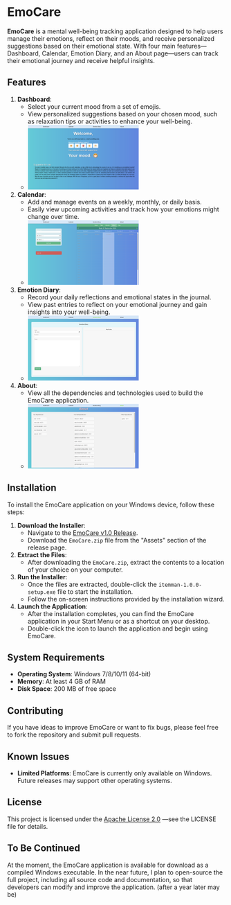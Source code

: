 # EmoCare

**EmoCare** is a mental well-being tracking application designed to help users manage their emotions, reflect on their moods, and receive personalized suggestions based on their emotional state. With four main features—Dashboard, Calendar, Emotion Diary, and an About page—users can track their emotional journey and receive helpful insights.

## Features

1. **Dashboard**:
   - Select your current mood from a set of emojis.
   - View personalized suggestions based on your chosen mood, such as relaxation tips or activities to enhance your well-being.
   - <img src="images\update dashboard.png" alt="dashboard" style="zoom: 25%;" />
2. **Calendar**:
   - Add and manage events on a weekly, monthly, or daily basis.
   - Easily view upcoming activities and track how your emotions might change over time.
   - <img src="images\claendar.png" alt="claendar" style="zoom:25%;" />
3. **Emotion Diary**:
   - Record your daily reflections and emotional states in the journal.
   - View past entries to reflect on your emotional journey and gain insights into your well-being.
   - <img src="images\diary.png" alt="diary" style="zoom:25%;" />
4. **About**:
   - View all the dependencies and technologies used to build the EmoCare application.
   - <img src="images\about.png" alt="about" style="zoom:25%;" />

## Installation

To install the EmoCare application on your Windows device, follow these steps:

1. **Download the Installer**:
   - Navigate to the [EmoCare v1.0 Release](https://github.com/chronoscop/EmoCare/releases/tag/v1.0).
   - Download the `EmoCare.zip` file from the "Assets" section of the release page.
2. **Extract the Files**:
   - After downloading the `EmoCare.zip`, extract the contents to a location of your choice on your computer.
3. **Run the Installer**:
   - Once the files are extracted, double-click the `itemman-1.0.0-setup.exe` file to start the installation.
   - Follow the on-screen instructions provided by the installation wizard.
4. **Launch the Application**:
   - After the installation completes, you can find the EmoCare application in your Start Menu or as a shortcut on your desktop.
   - Double-click the icon to launch the application and begin using EmoCare.

## System Requirements

- **Operating System**: Windows 7/8/10/11 (64-bit)
- **Memory**: At least 4 GB of RAM
- **Disk Space**: 200 MB of free space

## Contributing

If you have ideas to improve EmoCare or want to fix bugs, please feel free to fork the repository and submit pull requests.

## Known Issues

- **Limited Platforms**: EmoCare is currently only available on Windows. Future releases may support other operating systems.

## License

This project is licensed under the [Apache License 2.0](https://github.com/chronoscop/EmoCare/blob/main/LICENSE) —see the LICENSE file for details.   

## To Be Continued

At the moment, the EmoCare application is available for download as a compiled Windows executable. In the near future, I plan to open-source the full project, including all source code and documentation, so that developers can modify and improve the application. (after a year later may be)

